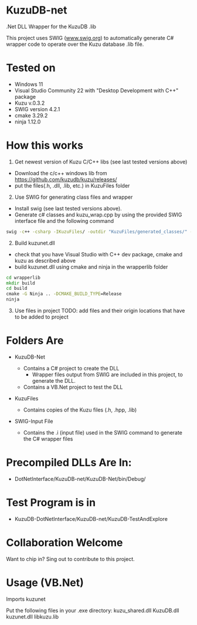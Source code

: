 # KuzuDB-net
.Net DLL Wrapper for the KuzuDB .lib

This project uses SWIG (www.swig.org) to automatically generate C# wrapper code to operate over the Kuzu database .lib file.

# Tested on
- Windows 11
- Visual Studio Community 22 with "Desktop Development with C++" package
- Kuzu v.0.3.2
- SWIG version 4.2.1
- cmake 3.29.2
- ninja 1.12.0

# How this works

1. Get newest version of Kuzu C/C++ libs (see last tested versions above)
- Download the c/c++ windows lib from https://github.com/kuzudb/kuzu/releases/
- put the files(.h, .dll, .lib, etc.) in KuzuFiles folder

2. Use SWIG for generating class files and wrapper
- Install swig (see last tested versions above).
- Generate c# classes and kuzu_wrap.cpp by using the provided SWIG interface file and the following command

```cmd
swig -c++ -csharp -IKuzuFiles/ -outdir "KuzuFiles/generated_classes/" -o wrapperlib/kuzu_wrap.cpp SWIG-InputFile/kuzu.i
```

2. Build kuzunet.dll
- check that you have Visual Studio with C++ dev package, cmake and kuzu as described above
- build kuzunet.dll using cmake and ninja in the wrapperlib folder

```cmd
cd wrapperlib
mkdir build
cd build
cmake -G Ninja .. -DCMAKE_BUILD_TYPE=Release
ninja
```

3. Use files in project
TODO: add files and their origin locations that have to be added to project


# Folders Are
- KuzuDB-Net
    - Contains a C# project to create the DLL
        - Wrapper files output from SWIG are included in this project, to generate the DLL.
    - Contains a VB.Net project to test the DLL

- KuzuFiles
    - Contains copies of the Kuzu files (.h, .hpp, .lib)

- SWIG-Input File
    - Contains the .i (input file) used in the SWIG command to generate the C# wrapper files

# Precompiled DLLs Are In:
- DotNetInterface/KuzuDB-net/KuzuDB-Net/bin/Debug/

# Test Program is in
- KuzuDB-DotNetInterface/KuzuDB-net/KuzuDB-TestAndExplore

# Collaboration Welcome
Want to chip in? Sing out to contribute to this project.

# Usage (VB.Net)
Imports kuzunet

Put the following files in your .exe directory:
kuzu_shared.dll
KuzuDB.dll
kuzunet.dll
libkuzu.lib
